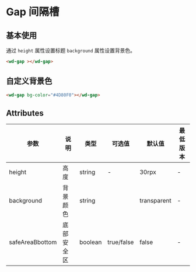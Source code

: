 <frame/>

# Gap 间隔槽

## 基本使用

通过 `height` 属性设置标题 `background` 属性设置背景色。


```html
<wd-gap ></wd-gap>
```

## 自定义背景色


```html
<wd-gap bg-color="#4D80F0"></wd-gap>
```


## Attributes

| 参数              | 说明      | 类型      | 可选值        | 默认值         | 最低版本 |
|-----------------|---------|---------|------------|-------------| -------- |
| height          | 高度      | string  | -          | 30rpx       | -        |
| background      | 背景颜色    | string  |            | transparent | -        |
| safeAreaBbottom | 底部安全区  | boolean | true/false | false       | -        |

